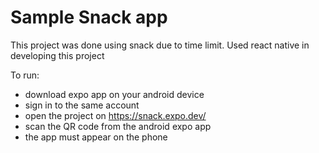 # Sample Snack app

This project was done using snack due to time limit.
Used react native in developing this project

To run:

- download expo app on your android device
- sign in to the same account
- open the project on https://snack.expo.dev/
- scan the QR code from the android expo app
- the app must appear on the phone